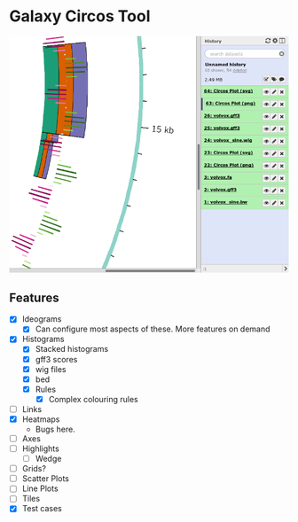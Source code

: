 # Galaxy Circos Tool

![](./media/a.png)

## Features

- [x] Ideograms
    - [x] Can configure most aspects of these. More features on demand
- [x] Histograms
    - [x] Stacked histograms
    - [x] gff3 scores
    - [x] wig files
    - [x] bed
    - [x] Rules
        - [x] Complex colouring rules
- [ ] Links
- [x] Heatmaps
    - Bugs here.
- [ ] Axes
- [ ] Highlights
    - [ ] Wedge
- [ ] Grids?
- [ ] Scatter Plots
- [ ] Line Plots
- [ ] Tiles
- [x] Test cases
